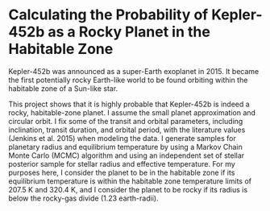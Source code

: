 # Calculating the Probability of Kepler-452b as a Rocky Planet in the Habitable Zone

Kepler-452b was announced as a super-Earth exoplanet in 2015. It became the first potentially rocky Earth-like world to be found orbiting within the habitable
zone of a Sun-like star.

This project shows that it is highly probable that Kepler-452b is indeed a rocky, habitable-zone planet. 
I assume the small planet approximation and circular orbit. I fix some of the transit and orbital parameters, including inclination, transit
duration, and orbital period, with the literature values (Jenkins et al. 2015)
when modeling the data. I generate samples for planetary radius and equilibrium temperature by using a Markov Chain Monte Carlo (MCMC) algorithm
and using an independent set of stellar posterior sample for stellar radius and
effective temperature. For my purposes here, I consider the planet to be in the habitable zone if its
equilibrium temperature is within the habitable zone temperature limits of 207.5
K and 320.4 K, and I consider the planet to be rocky if its radius is below
the rocky-gas divide (1.23 earth-radii).
